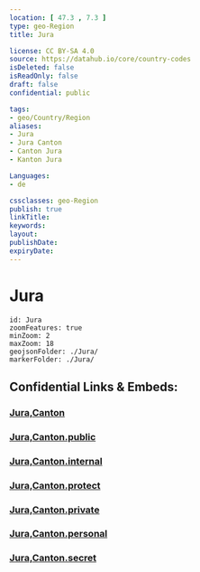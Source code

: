 ```yaml
---
location: [ 47.3 , 7.3 ] 
type: geo-Region
title: Jura

license: CC BY-SA 4.0
source: https://datahub.io/core/country-codes
isDeleted: false
isReadOnly: false
draft: false
confidential: public

tags:
- geo/Country/Region
aliases:
- Jura
- Jura Canton
- Canton Jura
- Kanton Jura

Languages:
- de

cssclasses: geo-Region
publish: true
linkTitle: 
keywords: 
layout: 
publishDate: 
expiryDate: 
---
```


# Jura

```leaflet
id: Jura
zoomFeatures: true 
minZoom: 2 
maxZoom: 18
geojsonFolder: ./Jura/
markerFolder: ./Jura/
```


## Confidential Links & Embeds: 

### [Jura,Canton](/_Standards/Earth/Continent/Europe/Europe~Central/Switzerland/Switzerland~Cantons/Jura,Canton.md) 

### [Jura,Canton.public](/_public/Earth/Continent/Europe/Europe~Central/Switzerland/Switzerland~Cantons/Jura,Canton.public.md) 

### [Jura,Canton.internal](/_internal/Earth/Continent/Europe/Europe~Central/Switzerland/Switzerland~Cantons/Jura,Canton.internal.md) 

### [Jura,Canton.protect](/_protect/Earth/Continent/Europe/Europe~Central/Switzerland/Switzerland~Cantons/Jura,Canton.protect.md) 

### [Jura,Canton.private](/_private/Earth/Continent/Europe/Europe~Central/Switzerland/Switzerland~Cantons/Jura,Canton.private.md) 

### [Jura,Canton.personal](/_personal/Earth/Continent/Europe/Europe~Central/Switzerland/Switzerland~Cantons/Jura,Canton.personal.md) 

### [Jura,Canton.secret](/_secret/Earth/Continent/Europe/Europe~Central/Switzerland/Switzerland~Cantons/Jura,Canton.secret.md)

